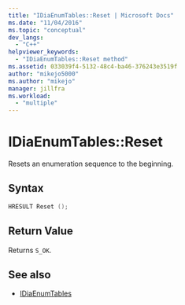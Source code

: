 ```yaml
---
title: "IDiaEnumTables::Reset | Microsoft Docs"
ms.date: "11/04/2016"
ms.topic: "conceptual"
dev_langs:
  - "C++"
helpviewer_keywords:
  - "IDiaEnumTables::Reset method"
ms.assetid: 033039f4-5132-48c4-ba46-376243e3519f
author: "mikejo5000"
ms.author: "mikejo"
manager: jillfra
ms.workload:
  - "multiple"
---
```

# IDiaEnumTables::Reset
Resets an enumeration sequence to the beginning.

## Syntax

```C++
HRESULT Reset ();
```

## Return Value
 Returns `S_OK`.

## See also
- [IDiaEnumTables](../../debugger/debug-interface-access/idiaenumtables.md)